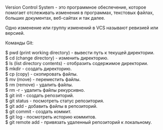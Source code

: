 Version Control System - это программное обеспечение, которое помогает отслеживать изменения в программах, текстовых файлах, больших документах, веб-сайтах и так далее.


Одно изменение или группу изменений в VCS называют ревизией или версией.

Команды Git:

$ pwd (print working directory) - вывести путь к текущей директории.<br />
$ cd  (change directory) - изменить директорию.<br />
$ ls (list directory contents) - отобразить содержимое директории.<br />
$ mkdir - создать директорию.<br />
$ cp (copy) - скопировать файлы.<br />
$ mv (move) - переместить файлы.<br />
$ rm (remove) - удалить файлы.<br />
$ rm -r - удалить файлы рекурсивно.<br />
$ git init - создать репозиторий.<br />
$ git status - посмотреть статус репозитория.<br />
$ git add - добавить файлы в репозиторий.<br />
$ git commit - создать коммит.<br />
$ git log - посмотреть историю коммитов.<br />
$ git remote add - привязать удаленный репозиторий к локальному.<br />